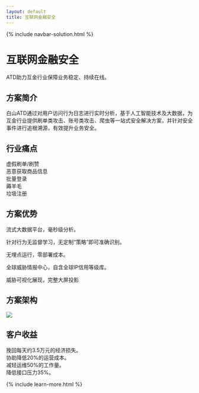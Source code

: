 ```yaml
---
layout: default
title: 互联网金融安全
---
```


{% include navbar-solution.html %}

<div class="solution-item-banner hulianwangjinrong-banner">
    <div class="solution-item-banner-info">
        <h1>互联网金融安全</h1>
        <p>ATD助力互金行业保障业务稳定、持续在线。</p>
    </div>
</div>
<div class="solution-item-introduction">
    <h2>方案简介</h2>
    <p>白山ATD通过对用户访问行为日志进行实时分析，基于人工智能技术及大数据，为互金行业提供刷单类攻击、账号类攻击、爬虫等一站式安全解决方案，并针对安全事件进行追根溯源，有效提升业务安全。</p>
</div>
<div class="solution-item-pain-points">
    <h2>行业痛点</h2>
    <div class="pain-points container">
        <div class="col-sm-6 "><div>虚假刷单/刷赞</div></div>
        <div class="col-sm-6"><div>恶意获取商品信息</div></div>
        <div class="col-sm-6"><div>批量登录</div></div>
        <div class="col-sm-6"><div>薅羊毛</div></div>
        <div class="col-sm-6"><div>垃圾注册</div></div>
    </div>
</div>
<div class="solution-item-advantage">
    <h2>方案优势</h2>
    <p>流式大数据平台，毫秒级分析。</p>
    <p>针对行为无监督学习，无定制“策略”即可准确识别。</p>
    <p>无埋点运行，零部署成本。</p>
    <p>全球威胁情报中心，自含全球IP信用等级库。</p>
    <p>威胁可视化展现，完整大屏投影</p>
</div>
<div class="solution-item-structure">
    <h2>方案架构</h2>
    <img src="{{ site.baseurl }}/public/image/solution/structure-4.png">
</div>
<div class="solution-item-applicable">
    <h2>客户收益</h2>
    <div>挽回每天约3.5万元的经济损失。</div>
    <div>协助降低20%的运营成本。</div>
    <div>减轻运维50%的工作量。</div>
    <div>降低接口压力35%。</div>
</div>

{% include learn-more.html %}

<div class="clean"></div>
